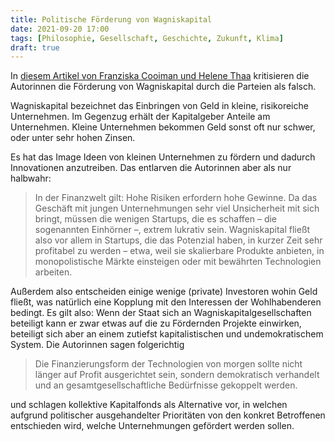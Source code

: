 ```yaml
---
title: Politische Förderung von Wagniskapital
date: 2021-09-20 17:00
tags: [Philosophie, Gesellschaft, Geschichte, Zukunft, Klima]
draft: true
---
```


In [diesem Artikel von Franziska Cooiman und Helene Thaa](https://jacobin.de/artikel/wagniskapital-foerdert-keine-innovationen-sondern-erschwert-sie-venture-capital-zukunftsfonds-digitalisierung-modernisierung-cdu-fdp-lindner-spd-die-linke-gruene-technologiefoerderung/) kritisieren die Autorinnen die Förderung von Wagniskapital durch die Parteien als falsch.

Wagniskapital bezeichnet das Einbringen von Geld in kleine, risikoreiche Unternehmen.
Im Gegenzug erhält der Kapitalgeber Anteile am Unternehmen.
Kleine Unternehmen bekommen Geld sonst oft nur schwer, oder unter sehr hohen Zinsen.

Es hat das Image Ideen von kleinen Unternehmen zu fördern und dadurch Innovationen anzutreiben.
Das entlarven die Autorinnen aber als nur halbwahr:

> In der Finanzwelt gilt: Hohe Risiken erfordern hohe Gewinne. Da das Geschäft mit jungen Unternehmungen sehr viel Unsicherheit mit sich bringt, müssen die wenigen Startups, die es schaffen – die sogenannten Einhörner –, extrem lukrativ sein. Wagniskapital fließt also vor allem in Startups, die das Potenzial haben, in kurzer Zeit sehr profitabel zu werden – etwa, weil sie skalierbare Produkte anbieten, in monopolistische Märkte einsteigen oder mit bewährten Technologien arbeiten.

Außerdem also entscheiden einige wenige (private) Investoren wohin Geld fließt, was natürlich eine Kopplung mit den Interessen der Wohlhabenderen bedingt.
Es gilt also: Wenn der Staat sich an Wagniskapitalgesellschaften beteiligt kann er zwar etwas auf die zu Fördernden Projekte einwirken, beteiligt sich aber an einem zutiefst kapitalistischen und undemokratischem System.
Die Autorinnen sagen folgerichtig

> Die Finanzierungsform der Technologien von morgen sollte nicht länger auf Profit ausgerichtet sein, sondern demokratisch verhandelt und an gesamtgesellschaftliche Bedürfnisse gekoppelt werden.

und schlagen kollektive Kapitalfonds als Alternative vor, in welchen aufgrund politischer ausgehandelter Prioritäten von den konkret Betroffenen entschieden wird, welche Unternehmungen gefördert werden sollen.
